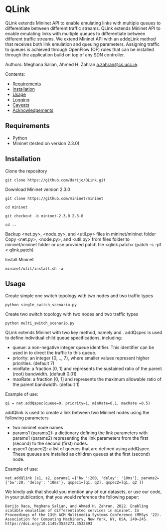 # QLink
QLink extends Mininet API to enable emulating links with multiple queues to differentiate between different traffic streams. QLink extends Mininet API to enable emulating links with multiple queues to differentiate between different traffic streams. We extend Mininet API with an addqLink method that receives both link emulation and queuing parameters. Assigning traffic to queues is achieved through OpenFlow (OF) rules that can be installed through the application build on top of any SDN controller.

Authors: Meghana Salian, Ahmed H. Zahran <a.zahran@cs.ucc.ie>.

Contents:

- [Requirements](#requirements)
- [Installation](#installation)
- [Usage](#usage)
- [Logging](#logging)
- [Caveats](#caveats)
- [Acknowledgements](#acknowledgements)


## Requirements

- Python
- Mininet (tested on version 2.3.0)


## Installation

Clone the repository
	
	git clone https://github.com/darijo/QLink.git

	
Download Mininet version 2.3.0

	git clone https://github.com/mininet/mininet

	cd mininet
	
	git checkout -b mininet-2.3.0 2.3.0

	cd ..
	
Backup <net.py>, <node.py>, and <util.py> files in mininet/mininet folder
Copy <net.py>, <node.py>, and <util.py> from files folder to mininet/mininet folder or use provided patch file <qlink.patch> (patch -s -p1 < qlink.patch)

Install Mininet 

	mininet/util/install.sh -a

## Usage

Create simple one switch topology with two nodes and two traffic types

	python single_switch_scenario.py
	
Create two switch topology with two nodes and two traffic types

	python multi_switch_scenario.py

QLink extends Mininet with two key method, namely <addQSpec> and <addQLink>. addQspec is used to define individual child queue specifications, including:

 - queue: a non-negative integer queue identifier. This identifier can be used in to direct the traffic to this queue.
 - priority: an integer {0, .., 7}, where smaller values represent higher priorities. (default 7)
 - minRate: a fraction [0, 1] and represents the sustained ratio of the parent (root) bandwidth. (default 0.01)
 - maxRate: a fraction [0, 1] and represents the maximum allowable ratio of the parent bandwidth. (default 1)
 
Example of use:

	q1 = net.addQspec(queue=0, priority=1, minRate=0.1, maxRate =0.5)
	

 
addQlink is used to create a link between two Mininet nodes using the following parameters

- two mininet node names
- params1 (params2): a dictionary defining the link parameters with params1 (params2) representing the link parameters from the first (second) to the second (first) nodes.
- qspec1 (qspec2): a list of queues that are defined using addQspec. These queues are installed as children queues at the first (second) node.

Example of use:

	net.addQlink (s1, s2, params1 ={'bw ':200, 'delay': '10ms'}, params2={'bw':20, 'delay': '10ms'}, qspec1=[q1, q2], qspec2=[q1, q2 ])


	
We kindly ask that should you mention any of our datasets, or use our code, in your publication, that you would reference the following paper:
	
	Darijo Raca, Meghana Salian, and Ahmed H. Zahran. 2022. Enabling scalable emulation of differentiated services in mininet. In Proceedings of the 13th ACM Multimedia Systems Conference (MMSys '22). Association for Computing Machinery, New York, NY, USA, 240–245. https://doi.org/10.1145/3524273.3532893

